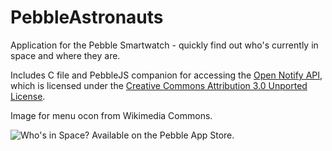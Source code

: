 PebbleAstronauts
================

Application for the Pebble Smartwatch - quickly find out who's currently in space and where they are.

Includes C file and PebbleJS companion for accessing the [Open Notify API](http://open-notify.org/Open-Notify-API/People-In-Space/), which is licensed under the [Creative Commons Attribution 3.0 Unported License](http://creativecommons.org/licenses/by/3.0/deed.en_US).

Image for menu ocon from Wikimedia Commons.

![Who's in Space? Available on the Pebble App Store.](http://pblweb.com/badge/5307eed3ab1ae26bc700006c/black/large)
